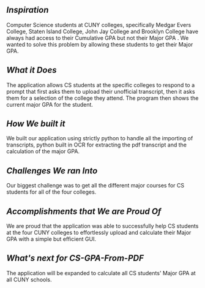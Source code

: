 ## _Inspiration_

Computer Science students at CUNY colleges, specifically Medgar Evers College, Staten Island College, John Jay College and Brooklyn College have always had access to their Cumulative GPA but not their Major GPA . 
We wanted to solve this problem by allowing these students to get their Major GPA. 

## _What it Does_

The application allows CS students at the specific colleges to respond to a prompt that first asks them to upload their unofficial transcript, then it asks them for a selection of the college they attend. The program then shows the current major GPA for the student. 

## _How We built it_

We built our application using strictly python to handle all the importing of transcripts, python built in OCR for extracting the pdf transcript and the calculation of the major GPA.    

## _Challenges We ran Into_

Our biggest challenge was to get all the different major courses for CS students for all of the four colleges.  

## _Accomplishments that We are Proud Of_

We are proud that the application was able to successfully help CS students at the four CUNY colleges to effortlessly upload and calculate their Major GPA with a simple but efficient GUI.  


## _What's next for CS-GPA-From-PDF_

The application will be expanded to calculate all CS students' Major GPA at all CUNY schools. 
